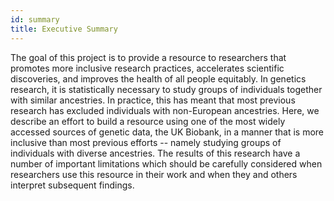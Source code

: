 ```yaml
---
id: summary
title: Executive Summary
---
```


The goal of this project is to provide a resource to researchers that promotes more inclusive research practices, accelerates scientific discoveries, and improves the health of all people equitably. In genetics research, it is statistically necessary to study groups of individuals together with similar ancestries. In practice, this has meant that most previous research has excluded individuals with non-European ancestries. Here, we describe an effort to build a resource using one of the most widely accessed sources of genetic data, the UK Biobank, in a manner that is more inclusive than most previous efforts -- namely studying groups of individuals with diverse ancestries. The results of this research have a number of important limitations which should be carefully considered when researchers use this resource in their work and when they and others interpret subsequent findings.

